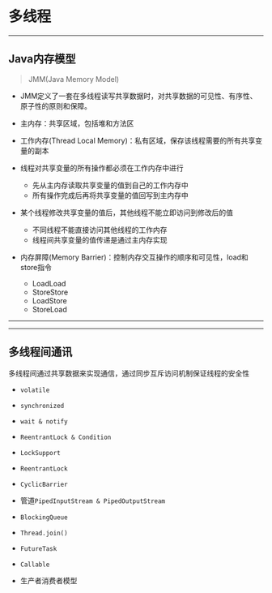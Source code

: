 # 多线程


---
## Java内存模型
> JMM(Java Memory Model)

- JMM定义了一套在多线程读写共享数据时，对共享数据的可见性、有序性、原子性的原则和保障。

- 主内存：共享区域，包括堆和方法区
- 工作内存(Thread Local Memory)：私有区域，保存该线程需要的所有共享变量的副本


- 线程对共享变量的所有操作都必须在工作内存中进行
    - 先从主内存读取共享变量的值到自己的工作内存中
    - 所有操作完成后再将共享变量的值回写到主内存中
- 某个线程修改共享变量的值后，其他线程不能立即访问到修改后的值
    - 不同线程不能直接访问其他线程的工作内存
    - 线程间共享变量的值传递是通过主内存实现


- 内存屏障(Memory Barrier)：控制内存交互操作的顺序和可见性，load和store指令
    - LoadLoad
    - StoreStore
    - LoadStore
    - StoreLoad

---









---
## 多线程间通讯

多线程间通过共享数据来实现通信，通过同步互斥访问机制保证线程的安全性

- `volatile`
- `synchronized`
- `wait & notify`
- `ReentrantLock & Condition`
- `LockSupport`

- `ReentrantLock`
- `CyclicBarrier`
- 管道`PipedInputStream & PipedOutputStream`
- `BlockingQueue`

- `Thread.join()`
- `FutureTask`
- `Callable`

- 生产者消费者模型